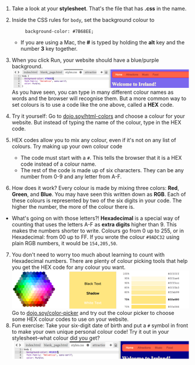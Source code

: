 1. Take a look at your **stylesheet**. That's the file that has **.css** in the name.
2. Inside the CSS rules for `body`, set the background colour to
   ```
        background-color: #7B68EE;
   ```

   * If you are using a Mac, the **\#** is typed by holding the **alt** key and the number **3** key together.
3. When you click Run, your website should have a blue/purple background. ![](assets/HexColorFirstBlue.png)
As you have seen, you can type in many different colour names as words and the browser will recognise them. But a more common way to set colours is to use a code like the one above, called a **HEX** code.
4. Try it yourself: Go to [dojo.soy/html-colors](https://www.w3schools.com/colors/colors_names.asp) and choose a colour for your website. But instead of typing the name of the colour, type in the HEX code.
5. HEX codes allow you to mix any colour, even if it's not on any list of colours. Try making up your own colour code
   * The code must start with a `#`. This tells the browser that it is a HEX code instead of a colour name.
   * The rest of the code is made up of six characters. They can be  any number from 0-9 and any letter from A-F.
6. How does it work? Every colour is made by mixing three colors: **Red**, **Green**, and **Blue**. You may have seen this written down as **RGB**. Each of these colours is represented by two of the six digits in your code. The higher the number, the more of the colour there is.
 * What's going on with those letters?! **Hexadecimal** is a special way of counting that uses the letters A-F as **extra digits** higher than 9. This makes the numbers shorter to write. Colours go from 0 up to 255, or in Hexadecimal: from 00 up to FF. If you wrote the colour `#9ADC32` using plain RGB numbers, it would be `154,205,50`.
7. You don't need to worry too much about learning to count with Hexadecimal numbers. There are plenty of colour picking tools that help you get the HEX code for any colour you want. ![](assets/W3ColorPicker.png)
Go to [dojo.soy/color-picker](https://www.w3schools.com/colors/colors_picker.asp) and try out the colour picker to choose some HEX colour codes to use on your website.
8. Fun exercise: Take your six-digit date of birth and put a `#` symbol in front to make your own unique personal colour code! Try it out in your stylesheet–what colour did you get? ![](assets/HexColorMyDOB.png)



